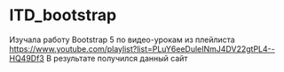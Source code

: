 # ITD_bootstrap
Изучала работу Bootstrap 5 по видео-урокам из плейлиста https://www.youtube.com/playlist?list=PLuY6eeDuleINmJ4DV22gtPL4--HQ49Df3
В результате получился данный сайт
